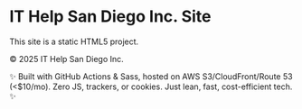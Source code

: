 # IT Help San Diego Inc. Site

This site is a static HTML5 project.

© 2025 IT Help San Diego Inc.

✨ Built with GitHub Actions & Sass, hosted on AWS S3/CloudFront/Route 53 (<$10/mo). Zero JS, trackers, or cookies. Just lean, fast, cost-efficient tech. ✨
